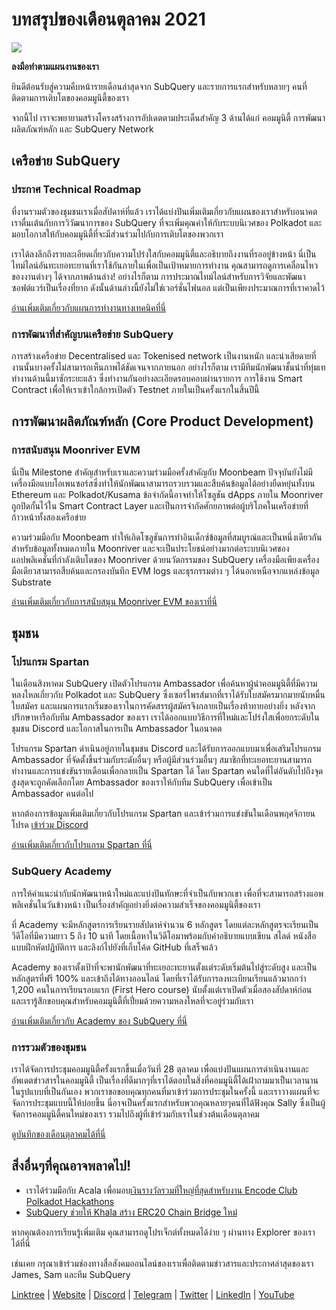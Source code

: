 # บทสรุปของเดือนตุลาคม 2021

![](https://miro.medium.com/max/1400/1*Yf3LOc6onAZ-XRQLPyxAmQ.png)

**ลงมือทำตามแผนงานของเรา**

ยินดีต้อนรับสู่ความคืบหน้ารายเดือนล่าสุดจาก SubQuery และรายการแรกสำหรับหลายๆ คนที่ติดตามการเติบโตของคอมมูนิตี้ของเรา

จากนี้ไป เราจะพยายามสร้างโครงสร้างการอัปเดตตามประเด็นสำคัญ 3 ด้านได้แก่ คอมมูนิตี้ การพัฒนาผลิตภัณฑ์หลัก และ SubQuery Network

## เครือข่าย SubQuery

### ประกาศ Technical Roadmap

ที่งานรวมตัวของชุมชนเราเมื่อสัปดาห์ที่แล้ว เราได้แบ่งปันเพิ่มเติมเกี่ยวกับแผนของเราสำหรับอนาคต เราตื่นเต้นกับการวิวัฒนาการของ SubQuery ที่จะเพิ่มคุณค่าให้กับระบบนิเวศของ Polkadot และมอบโอกาสให้กับคอมมูนิตี้ที่จะมีส่วนร่วมไปกับการเติบโตของพวกเรา

เราได้ลงลึกถึงรายละเอียดเกี่ยวกับความโปร่งใสกับคอมมูนิตี้และอธิบายถึงงานที่รออยู่ข้างหน้า นี่เป็นไทม์ไลน์อันทะเยอทะยานที่เราใช้กันภายในเพื่อเป็นเป้าหมายการทำงาน คุณสามารถดูการเคลื่อนไหวของงานต่างๆ ได้จากภาพด้านล่าง! อย่างไรก็ตาม การประมาณไทม์ไลน์สำหรับการวิจัยและพัฒนาซอฟต์แวร์เป็นเรื่องที่ยาก ดังนั้นด้านล่างนี้ยังไม่ใช่เวอร์ชั่นไฟนอล แต่เป็นเพียงประมาณการที่เราคาดไว้

[อ่านเพิ่มเติมเกี่ยวกับแผนการทำงานทางเทคนิคที่นี่](../blogs/20211029-roadmap-october.md)

### การพัฒนาที่สำคัญบนเครือข่าย SubQuery

การสร้างเครือข่าย Decentralised และ Tokenised network เป็นงานหนัก และน่าเสียดายที่งานนั้นบางครั้งไม่สามารถเห็นภาพได้ชัดเจนจากภายนอก อย่างไรก็ตาม เรามีทีมนักพัฒนาชั้นนำที่ทุ่มเททำงานด้านนี้มาซักระยะแล้ว ซึ่งทำงานกันอย่างละเอียดรอบคอบผ่านรายการ การใช้งาน Smart Contract เพื่อให้เราเข้าใกล้การเปิดตัว Testnet ภายในเป็นครั้งแรกในสิ้นปีนี้

## การพัฒนาผลิตภัณฑ์หลัก (Core Product Development)

### การสนับสนุน Moonriver EVM

นี่เป็น Milestone สำคัญสำหรับเราและความร่วมมือครั้งสำคัญกับ Moonbeam ปัจจุบันยังไม่มีเครื่องมือแบบโอเพนซอร์สซึ่งทำให้นักพัฒนาสามารถรวบรวมและสืบค้นข้อมูลได้อย่างยืดหยุ่นทั้งบน Ethereum และ Polkadot/Kusama ข้อจำกัดนี้อาจทำให้โซลูชัน dApps ภายใน Moonriver ถูกปิดกั้นไว้ใน Smart Contract Layer และเป็นการจำกัดศักยภาพต่อผู้บริโภคในเครือข่ายที่ก้าวหน้าทั้งสองเครือข่าย

ความร่วมมือกับ Moonbeam ทำให้เกิดโซลูชันการทำอินเด็กซ์ข้อมูลที่สมบูรณ์และเป็นหนึ่งเดียวกันสำหรับข้อมูลทั้งหมดภายใน Moonriver และจะเป็นประโยชน์อย่างมากต่อระบบนิเวศของแอปพลิเคชันที่กำลังเติบโตของ Moonriver ด้วยนวัตกรรมของ SubQuery เครื่องมือเพียงเครื่องมือเดียวสามารถสืบค้นและกรองบันทึก EVM logs และธุรกรรมต่าง ๆ ได้นอกเหนือจากแหล่งข้อมูล Substrate

[อ่านเพิ่มเติมเกี่ยวกับการสนับสนุน Moonriver EVM ของเราที่นี่](../customer_announcements/20211028-moonbeam-evm.md)

## ชุมชน

### โปรแกรม Spartan

ในเดือนสิงหาคม SubQuery เปิดตัวโปรแกรม Ambassador เพื่อค้นหาผู้นำคอมมูนิตี้ที่มีความหลงใหลเกี่ยวกับ Polkadot และ SubQuery ซึ่งเซอร์ไพรส์มากที่เราได้รับใบสมัครมากมายนับหมื่นใบสมัคร และแผนการแรกเริ่มของเราในการคัดสรรผู้สมัครจึงกลายเป็นเรื่องท้าทายอย่างยิ่ง หลังจากปรึกษาหารือกับทีม Ambassador ของเรา เราได้ออกแบบวิธีการที่ใหม่และโปร่งใสเพื่อยกระดับในชุมชน Discord และโอกาสในการเป็น Ambassador ในอนาคต

โปรแกรม Spartan ดำเนินอยู่ภายในชุมชน Discord และได้รับการออกแบบมาเพื่อเสริมโปรแกรม Ambassador ที่จัดตั้งขึ้นร่วมกับระดับอื่นๆ หรือผู้มีส่วนร่วมอื่นๆ สมาชิกที่ทะเยอทะยานสามารถทำงานและการแข่งขันรายเดือนเพื่อกลายเป็น Spartan ได้ โดย Spartan คนใดที่ไต่อันดับไปถึงจุดสูงสุดจะถูกคัดเลือกโดย Ambassador ของเราให้กับทีม SubQuery เพื่อเข้าเป็น Ambassador คนต่อไป

หากต้องการข้อมูลเพิ่มเติมเกี่ยวกับโปรแกรม Spartan และเข้าร่วมการแข่งขันในเดือนพฤศจิกายน โปรด [เข้าร่วม Discord](https://discord.com/invite/subquery)

[อ่านเพิ่มเติมเกี่ยวกับโปรแกรม Spartan ที่นี่](../blogs/20211101-spartan-programme.md)

### SubQuery Academy

การให้คำแนะนำกับนักพัฒนาหน้าใหม่และแบ่งปันทักษะที่จำเป็นกับพวกเขา เพื่อที่จะสามารถสร้างแอพพลิเคชั่นในวันข้างหน้า เป็นเรื่องสำคัญอย่างยิ่งต่อความสำเร็จของคอมมูนิตี้ของเรา

ที่ Academy จะมีหลักสูตรการเรียนรายสัปดาห์จำนวน 6 หลักสูตร โดยแต่ละหลักสูตรจะเรียนเป็นวีดีโอที่มีความยาว 5 ถึง 10 นาที โดยเนื้อหาในวิดีโอมาพร้อมกับคำอธิบายแบบเขียน สไลด์ หนังสือแบบฝึกหัดปฏิบัติการ และลิงก์ไปยังที่เก็บโค้ด GitHub ที่เสร็จแล้ว

Academy ของเราตั้งเป้าที่จะพานักพัฒนาที่ทะเยอะทะยานตั้งแต่ระดับเริ่มต้นไปสู่ระดับสูง และเป็นหลักสูตรที่ฟรี 100% และเข้าถึงได้ทางออนไลน์ โดยที่เราได้รับการลงทะเบียนเรียนแล้วมากกว่า 1,200 คนในการเรียนรอบแรก (First Hero course) นับตั้งแต่เราเปิดตัวเมื่อสองสัปดาห์ก่อน และเรารู้สึกขอบคุณสำหรับคอมมูนิตี้ที่เปี่ยมด้วยความหลงใหลที่จะอยู่ร่วมกับเรา

[อ่านเพิ่มเติมเกี่ยวกับ Academy ของ SubQuery ที่นี่](../blogs/20211018-subquery-launches-the-subquery-academy.md)

### การรวมตัวของชุมชน

เราได้จัดการประชุมคอมมูนิตี้ครั้งแรกขึ้นเมื่อวันที่ 28 ตุลาคม เพื่อแบ่งปันแผนการดำเนินงานและอัพเดตข่าวสารในคอมมูนิตี้ เป็นเรื่องที่ดีมากๆที่เราได้ตอบในสิ่งที่คอมมูนิตี้ได้เฝ้าถามมาเป็นเวลานานในรูปแบบที่เป็นกันเอง พวกเราขอขอบคุณทุกคนที่มาเข้าร่วมการประชุมในครั้งนี้ และเราวางแผนที่จะจัดการประชุมแบบนี้ให้บ่อยขึ้น นี่อาจเป็นครั้งแรกสำหรับพวกคุณหลายๆคนที่ได้ฟังคุณ Sally ซึ่งเป็นผู้จัดการคอมมูนิตี้คนใหม่ของเรา รวมไปถึงผู้ที่เข้าร่วมกับเราในช่วงต้นเดือนตุลาคม

[ดูบันทึกของเดือนตุลาคมได้ที่นี่](https://www.crowdcast.io/e/subquery-sessions-october)

## สิ่งอื่นๆที่คุณอาจพลาดไป!

- เราได้ร่วมมือกับ Acala เพื่อมอบ[เงินรางวัลรวมที่ใหญ่ที่สุดสำหรับงาน Encode Club Polkadot Hackathons](https://medium.com/encode-club/polkadot-hack-challenges-7cfeba1a4c0e)
- [SubQuery ช่วยให้ Khala สร้าง ERC20 Chain Bridge ใหม่](../customer_announcements/20211021-khala.md)

หากคุณต้องการเรียนรู้เพิ่มเติม คุณสามารถดูโปรเจ็กต์ทั้งหมดได้ง่าย ๆ ผ่านทาง Explorer ของเราได้ที่นี่

เช่นเคย กรุณาเข้าร่วมช่องทางสื่อสังคมออนไลน์ของเราเพื่อติดตามข่าวสารและประกาศล่าสุดของเรา James, Sam และทีม SubQuery

[Linktree](https://linktr.ee/subquerynetwork) | [Website](https://subquery.network/) | [Discord](https://discord.com/invite/78zg8aBSMG) | [Telegram](https://t.me/subquerynetwork) | [Twitter](https://twitter.com/subquerynetwork) | [LinkedIn](https://www.linkedin.com/company/subquery) | [YouTube](https://www.youtube.com/channel/UCi1a6NUUjegcLHDFLr7CqLw)
